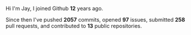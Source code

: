 Hi I'm Jay, I joined Github **12** years ago.

Since then I've pushed **2057** commits, opened **97** issues, submitted **258** pull requests, and contributed to **13** public repositories.
